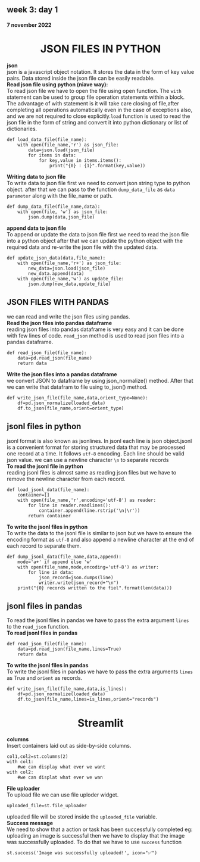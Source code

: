 ## week 3: day 1  
#### 7 november 2022 
<h1 align="center"> JSON FILES IN PYTHON</h1>

**json**  
json is a javascript object notation. It stores the data in the form of key value pairs. Data stored inside the json file can be easily readable.  
**Read json file using python (niave way):**  
To read json file we have to open the file using open function. The `with` statement can be used  to group file operation statements within a block. The advantage of with statement is it will take care closing of file,after completing all operations automatically even in the case of exceptions also, and we are not required to close explicitly.`load` function is used to read the json file in the form of string and convert it into python dictionary or list of dictionaries.
```  
def load_data_file(file_name):
    with open(file_name,'r') as json_file:
        data=json.load(json_file)
        for items in data:
            for key,value in items.items():
                print("{0} : {1}".format(key,value))
```

**Writing data to json file**  
To write data to json file first we need to convert json string type to python object.
after that we can pass to the function `dump_data_file` as `data parameter` along with the file_name or path.
```
def dump_data_file(file_name,data):
    with open(file, 'w') as json_file:
        json.dump(data,json_file)
``` 
**append data to json file**  
To append or update the data to json file first we need to read the json file into a python object after that we can update the python object with the required data and re-write the json file with the updated data.
```
def update_json_data(data,file_name):
    with open(file_name,'r+') as json_file:
        new_data=json.load(json_file)
        new_data.append(data)
    with open(file_name,'w') as update_file:
        json.dump(new_data,update_file)
```

## JSON FILES WITH PANDAS  
we can read and write the json files using pandas.  
**Read the json files into pandas dataframe**  
reading json files into pandas dataframe is very easy and it can be done with few lines of code.
`read_json` method is used to read json files into a pandas dataframe.
```
def read_json_file(file_name):
    data=pd.read_json(file_name)
    return data
```
**Write the json files into a pandas dataframe**  
we convert JSON to dataframe by using json_normalize() method. After that we can write that datafram to file using to_json() method.  
```
def write_json_file(file_name,data,orient_type=None):
    df=pd.json_normalize(loaded_data)
    df.to_json(file_name,orient=orient_type)
```
## jsonl files in python  
jsonl format is also known as jsonlines. In jsonl each line is json object.jsonl is a convenient format for storing structured data that may be processed one record at a time. It follows `utf-8` encoding. Each line should be valid json value. we can use a newline character `\n` to separate records  
**To read the jsonl file in python**  
reading jsonl files is almost same as reading json files but we have to remove the newline character from each record.
```
def load_jsonl_data(file_name):
    container=[]
    with open(file_name,'r',encoding='utf-8') as reader:
        for line in reader.readlines():
            container.append(line.rstrip('\n|\r'))
        return container
```
**To write the jsonl files in python**  
To write the data to the jsonl file is similar to json but we have to ensure the encoding format as `utf-8` and also append a newline character at the end of each record to separate them.  
```
def dump_jsonl_data(file_name,data,append):
    mode='a+' if append else 'w'
    with open(file_name,mode,encoding='utf-8') as writer:
        for line in data:
            json_record=json.dumps(line)
            writer.write(json_record+"\n")
    print("{0} records written to the fiel".format(len(data)))
```
## jsonl files in pandas  
To read the jsonl files in pandas we have to pass the extra argument `lines` to the `read_json` function.  
**To read jsonl files in pandas**  
```
def read_json_file(file_name):
    data=pd.read_json(file_name,lines=True)
    return data
```

**To write the jsonl files in pandas**  
To write the jsonl files in pandas we have to pass the extra arguments `lines` as True and `orient` as records.
```
def write_json_file(file_name,data,is_lines):
    df=pd.json_normalize(loaded_data)
    df.to_json(file_name,lines=is_lines,orient="records")
```
<h1 align="center"> Streamlit</h1>

**columns**  
Insert containers laid out as side-by-side columns.  
```
col1,col2=st.columns(2)
with col1:
    #we can display what ever we want
with col2:
    #we can displat what ever we wan
```
**File uploader**  
To upload file we can use file uploder widget.  
```
uploaded_file=st.file_uploader
```
uploaded file will be stored inside the `uploaded_file` variable.  
**Success message**  
We need to show that a action or task has been successfully completed eg: uploading an image is successful then we have to display that the image was successfully uploaded. To do that we have to use `success` function  
```
st.success('Image was successfully uploaded!', icon="✅")
```
